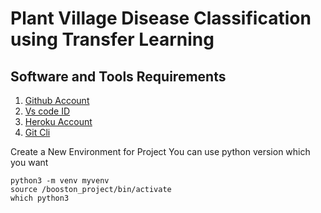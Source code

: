 # Plant Village Disease Classification using Transfer Learning

## Software and Tools Requirements

1. [Github Account](https://github.com/)
2. [Vs code ID](https://cde.visualstudio.com/)
3. [Heroku Account](https://heroku.com/)
4. [Git Cli](https://git-scm.com/)

Create a New Environment for Project
You can use python version which you want

```
python3 -m venv myvenv
source /booston_project/bin/activate
which python3

```
